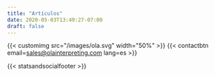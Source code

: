 ```yaml
---
title: "Artículos"
date: 2020-05-03T13:49:27-07:00
draft: false
---
```


{{< customimg src="/images/ola.svg" width="50%" >}}
{{< contactbtn email=sales@olainterpreting.com lang=es >}}

{{< statsandsocialfooter >}}
